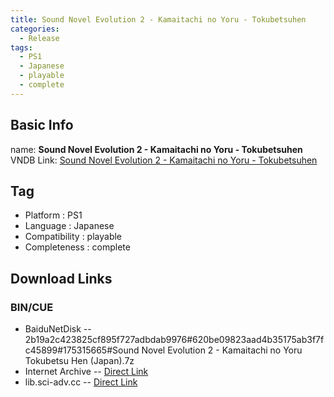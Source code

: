 ```yaml
---
title: Sound Novel Evolution 2 - Kamaitachi no Yoru - Tokubetsuhen
categories:
  - Release
tags:
  - PS1
  - Japanese
  - playable
  - complete
---
```

## Basic Info

name: **Sound Novel Evolution 2 - Kamaitachi no Yoru - Tokubetsuhen**
VNDB Link: [Sound Novel Evolution 2 - Kamaitachi no Yoru - Tokubetsuhen](https://vndb.org/r2334)

## Tag
 - Platform : PS1
 - Language : Japanese
 - Compatibility : playable
 - Completeness : complete

## Download Links
### BIN/CUE
 - BaiduNetDisk
 -- 2b19a2c423825cf895f727adbdab9976#620be09823aad4b35175ab3f7fc45899#175315665#Sound Novel Evolution 2 - Kamaitachi no Yoru Tokubetsu Hen (Japan).7z
 - Internet Archive
 -- [Direct Link](https://archive.org/download/sony_playstation_part4/Sound%20Novel%20Evolution%202%20-%20Kamaitachi%20no%20Yoru%20Tokubetsu-hen%20%28Japan%29.zip)
 - lib.sci-adv.cc
 -- [Direct Link](https://pan.mcseekeri.top/api/raw/?path=/K%E7%A4%BE%E6%95%B4%E5%90%88/Sound%20Novel%20Evolution%202%20-%20Kamaitachi%20no%20Yoru%20Tokubetsu%20Hen%20(Japan).7z)